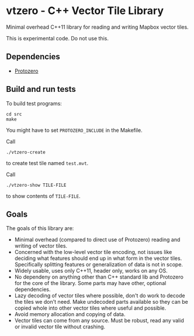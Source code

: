 
# vtzero - C++ Vector Tile Library

Minimal overhead C++11 library for reading and writing Mapbox vector tiles.

This is experimental code. Do not use this. 

## Dependencies

* [Protozero](https://github.com/mapbox/protozero)

## Build and run tests

To build test programs:

    cd src
    make

You might have to set `PROTOZERO_INCLUDE` in the Makefile.

Call

    ./vtzero-create

to create test tile named `test.mvt`.

Call

    ./vtzero-show TILE-FILE

to show contents of `TILE-FILE`.

## Goals

The goals of this library are:

* Minimal overhead (compared to direct use of Protozero) reading and writing of
  vector tiles.
* Concerned with the low-level vector tile encoding, not issues like deciding
  what features should end up in what form in the vector tiles. Specifically
  splitting features or generalization of data is not in scope.
* Widely usable, uses only C++11, header only, works on any OS.
* No dependeny on anything other than C++ standard lib and Protozero for the
  core of the library. Some parts may have other, optional dependencies.
* Lazy decoding of vector tiles where possible, don't do work to decode the
  tiles we don't need. Make undecoded parts available so they can be copied
  whole into other vector tiles where useful and possible.
* Avoid memory allocation and copying of data.
* Vector tiles can come from any source. Must be robust, read any valid or
  invalid vector tile without crashing.

